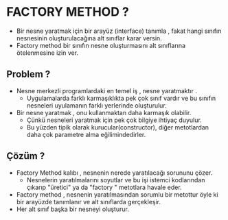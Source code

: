 # FACTORY METHOD ? 

* Bir nesne yaratmak için bir arayüz (interface) tanımla , fakat hangi sınıfın nesnesinin oluşturulacağına alt
sınıflar karar versin.
* Factory method bir sınıfın nesne oluşturmasını alt sınıflarına ötelenmesine izin ver.

## Problem ?

* Nesne merkezli programlardaki en temel iş , nesne yaratmaktır .
  * Uygulamalarda farklı karmaşıklıkta pek çok sınıf vardır ve bu sınıfın nesneleri uyulamanın farklı yerlerinde oluşturulur.
* Bir nesne yaratmak , onu kullanmaktan daha karmaşık olabilir.
  * Çünkü nesneleri yaratmak için pek çok bilgiye ihtiyaç duyulur.
  * Bu yüzden tipik olarak kurucular(constructor), diğer metotlardan daha çok parametre alma eğilimindedirler.

## Çözüm ? 

* Factory Method kalıbı , nesnenin nerede yaratılacağı sorununu çözer.
  * Nesnelerin yaratılmalarını soyutlar ve bu işi istemci kodlarından çıkarıp "üretici" ya da "factory " metotlara
  havale eder.
* Factory method , nesnenin yaratılmasından sorumlu bir metottur öyle ki bir arayüzde tanımlanır ve alt sınıflarda gerçekleşir.
* Her alt sınıf başka bir nesneyi oluşturur.